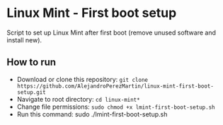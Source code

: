 Linux Mint - First boot setup
=============================
Script to set up Linux Mint after first boot (remove unused software and install new).

## How to run
- Download or clone this repository: `git clone https://github.com/AlejandroPerezMartin/linux-mint-first-boot-setup.git`
- Navigate to root directory: `cd linux-mint*`
- Change file permissions: `sudo chmod +x lmint-first-boot-setup.sh`
- Run this command: sudo ./lmint-first-boot-setup.sh
